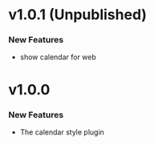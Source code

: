 # v1.0.1 (Unpublished)
### New Features
 -  show calendar for web

# v1.0.0

### New Features

 - The calendar style plugin
